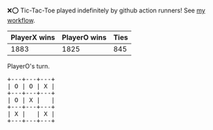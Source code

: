 :x::o: Tic-Tac-Toe played indefinitely by github action runners! See [my workflow](.github/workflows/play.yaml).

|PlayerX wins|PlayerO wins|Ties|
|-|-|-|
|1883|1825|845|

PlayerO's turn.

<pre>
+---+---+---+
| O | O | X |
+---+---+---+
| O | X |   |
+---+---+---+
| X |   | X |
+---+---+---+
</pre>